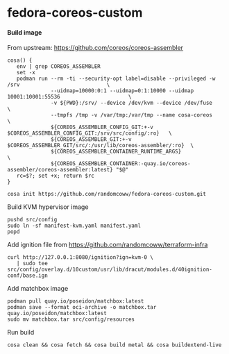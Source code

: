 # fedora-coreos-custom

#### Build image

From upstream: https://github.com/coreos/coreos-assembler

```
cosa() {
   env | grep COREOS_ASSEMBLER
   set -x
   podman run --rm -ti --security-opt label=disable --privileged -w /srv                            \
              --uidmap=10000:0:1 --uidmap=0:1:10000 --uidmap 10001:10001:55536                      \
              -v ${PWD}:/srv/ --device /dev/kvm --device /dev/fuse                                  \
              --tmpfs /tmp -v /var/tmp:/var/tmp --name cosa-coreos                                  \
              ${COREOS_ASSEMBLER_CONFIG_GIT:+-v $COREOS_ASSEMBLER_CONFIG_GIT:/srv/src/config/:ro}   \
              ${COREOS_ASSEMBLER_GIT:+-v $COREOS_ASSEMBLER_GIT/src/:/usr/lib/coreos-assembler/:ro}  \
              ${COREOS_ASSEMBLER_CONTAINER_RUNTIME_ARGS}                                            \
              ${COREOS_ASSEMBLER_CONTAINER:-quay.io/coreos-assembler/coreos-assembler:latest} "$@"
   rc=$?; set +x; return $rc
}

cosa init https://github.com/randomcoww/fedora-coreos-custom.git
```

Build KVM hypervisor image
```
pushd src/config
sudo ln -sf manifest-kvm.yaml manifest.yaml
popd
```

Add ignition file from https://github.com/randomcoww/terraform-infra 
```
curl http://127.0.0.1:8080/ignition?ign=kvm-0 \
   | sudo tee src/config/overlay.d/10custom/usr/lib/dracut/modules.d/40ignition-conf/base.ign
```

Add matchbox image
```
podman pull quay.io/poseidon/matchbox:latest
podman save --format oci-archive -o matchbox.tar quay.io/poseidon/matchbox:latest
sudo mv matchbox.tar src/config/resources
```

Run build
```
cosa clean && cosa fetch && cosa build metal && cosa buildextend-live
```
